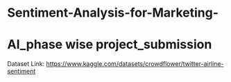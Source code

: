 # Sentiment-Analysis-for-Marketing-
# AI_phase wise project_submission
Dataset Link: https://www.kaggle.com/datasets/crowdflower/twitter-airline-sentiment

